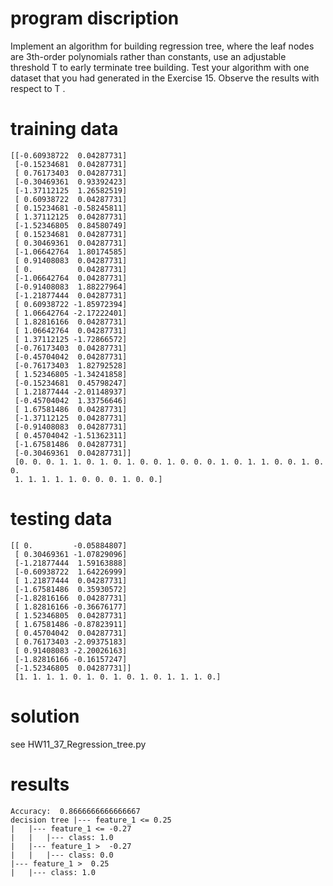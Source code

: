 # program discription
Implement an algorithm for building regression tree, where the leaf
nodes are 3th-order polynomials rather than constants, use an adjustable
threshold T to early terminate tree building. Test your algorithm with one
dataset that you had generated in the Exercise 15. Observe the results
with respect to T .
# training data 
```
[[-0.60938722  0.04287731]
 [-0.15234681  0.04287731]
 [ 0.76173403  0.04287731]
 [-0.30469361  0.93392423]
 [-1.37112125  1.26582519]
 [ 0.60938722  0.04287731]
 [ 0.15234681 -0.58245811]
 [ 1.37112125  0.04287731]
 [-1.52346805  0.84580749]
 [ 0.15234681  0.04287731]
 [ 0.30469361  0.04287731]
 [-1.06642764  1.80174585]
 [ 0.91408083  0.04287731]
 [ 0.          0.04287731]
 [-1.06642764  0.04287731]
 [-0.91408083  1.88227964]
 [-1.21877444  0.04287731]
 [ 0.60938722 -1.85972394]
 [ 1.06642764 -2.17222401]
 [ 1.82816166  0.04287731]
 [ 1.06642764  0.04287731]
 [ 1.37112125 -1.72866572]
 [-0.76173403  0.04287731]
 [-0.45704042  0.04287731]
 [-0.76173403  1.82792528]
 [ 1.52346805 -1.34241858]
 [-0.15234681  0.45798247]
 [ 1.21877444 -2.01148937]
 [-0.45704042  1.33756646]
 [ 1.67581486  0.04287731]
 [-1.37112125  0.04287731]
 [-0.91408083  0.04287731]
 [ 0.45704042 -1.51362311]
 [-1.67581486  0.04287731]
 [-0.30469361  0.04287731]]
 [0. 0. 0. 1. 1. 0. 1. 0. 1. 0. 0. 1. 0. 0. 0. 1. 0. 1. 1. 0. 0. 1. 0. 0.
 1. 1. 1. 1. 1. 0. 0. 0. 1. 0. 0.]
```
# testing data 
```
[[ 0.         -0.05884807]
 [ 0.30469361 -1.07829096]
 [-1.21877444  1.59163888]
 [-0.60938722  1.64226999]
 [ 1.21877444  0.04287731]
 [-1.67581486  0.35930572]
 [-1.82816166  0.04287731]
 [ 1.82816166 -0.36676177]
 [ 1.52346805  0.04287731]
 [ 1.67581486 -0.87823911]
 [ 0.45704042  0.04287731]
 [ 0.76173403 -2.09375183]
 [ 0.91408083 -2.20026163]
 [-1.82816166 -0.16157247]
 [-1.52346805  0.04287731]] 
 [1. 1. 1. 1. 0. 1. 0. 1. 0. 1. 0. 1. 1. 1. 0.]
```
# solution 
see HW11_37_Regression_tree.py

# results
```
Accuracy:  0.8666666666666667
decision tree |--- feature_1 <= 0.25
|   |--- feature_1 <= -0.27
|   |   |--- class: 1.0
|   |--- feature_1 >  -0.27
|   |   |--- class: 0.0
|--- feature_1 >  0.25
|   |--- class: 1.0
```


```